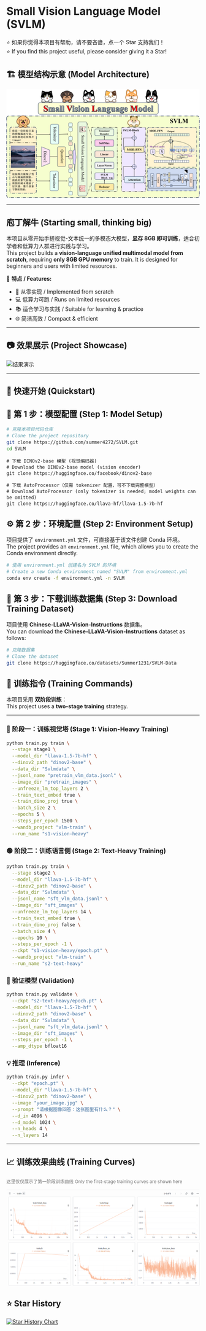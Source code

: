 # Small Vision Language Model (SVLM)

⭐ 如果你觉得本项目有帮助，请不要吝啬，点一个 Star 支持我们！  
⭐ If you find this project useful, please consider giving it a Star!

## 🏗 模型结构示意 (Model Architecture)
![模型结构](Image/MODEL.png)

---
## 庖丁解牛 (Starting small, thinking big)

本项目从零开始手搓视觉-文本统一的多模态大模型，**显存 8GB 即可训练**，适合初学者和低算力人群进行实践与学习。  
This project builds a **vision-language unified multimodal model from scratch**, requiring **only 8GB GPU memory** to train. It is designed for beginners and users with limited resources.  

📌 **特点 / Features:**  
- 🔧 从零实现 / Implemented from scratch  
- 💻 低算力可跑 / Runs on limited resources  
- 📚 适合学习与实践 / Suitable for learning & practice  
- 🌐 简洁高效 / Compact & efficient  

---
## 📷 效果展示 (Project Showcase)

![结果演示](Image/videotogif.gif)


---
## 🚀 快速开始 (Quickstart)

## 🔧 第 1 步：模型配置 (Step 1: Model Setup)

```bash
# 克隆本项目代码仓库
# Clone the project repository
git clone https://github.com/summer4272/SVLM.git
cd SVLM
```
```
# 下载 DINOv2-base 模型 (视觉编码器)
# Download the DINOv2-base model (vision encoder)
git clone https://huggingface.co/facebook/dinov2-base

```
```
# 下载 AutoProcessor（仅需 tokenizer 配置，可不下载完整模型）
# Download AutoProcessor (only tokenizer is needed; model weights can be omitted)
git clone https://huggingface.co/llava-hf/llava-1.5-7b-hf

```
## ⚙️ 第 2 步：环境配置 (Step 2: Environment Setup)

项目提供了 `environment.yml` 文件，可直接基于该文件创建 Conda 环境。  
The project provides an `environment.yml` file, which allows you to create the Conda environment directly.

```bash
# 使用 environment.yml 创建名为 SVLM 的环境
# Create a new Conda environment named "SVLM" from environment.yml
conda env create -f environment.yml -n SVLM
```
## 📂 第 3 步：下载训练数据集 (Step 3: Download Training Dataset)

项目使用 **Chinese-LLaVA-Vision-Instructions** 数据集。  
You can download the **Chinese-LLaVA-Vision-Instructions** dataset as follows:

```bash
# 克隆数据集 
# Clone the dataset 
git clone https://huggingface.co/datasets/Summer1231/SVLM-Data
```
## 🎯 训练指令 (Training Commands)

本项目采用 **双阶段训练**：  
This project uses a **two-stage training** strategy.

---

### 🔵 阶段一：训练视觉塔 (Stage 1: Vision-Heavy Training)

```bash
python train.py train \
  --stage stage1 \
  --model_dir "llava-1.5-7b-hf" \
  --dinov2_path "dinov2-base" \
  --data_dir "Svlmdata" \
  --jsonl_name "pretrain_vlm_data.jsonl" \
  --image_dir "pretrain_images" \
  --unfreeze_lm_top_layers 2 \
  --train_text_embed true \
  --train_dino_proj true \
  --batch_size 2 \
  --epochs 5 \
  --steps_per_epoch 1500 \
  --wandb_project "vlm-train" \
  --run_name "s1-vision-heavy"
```

### 🟢 阶段二：训练语言侧 (Stage 2: Text-Heavy Training)
```bash
python train.py train \
  --stage stage2 \
  --model_dir "llava-1.5-7b-hf" \
  --dinov2_path "dinov2-base" \
  --data_dir "Svlmdata" \
  --jsonl_name "sft_vlm_data.jsonl" \
  --image_dir "sft_images" \
  --unfreeze_lm_top_layers 14 \
  --train_text_embed true \
  --train_dino_proj false \
  --batch_size 4 \
  --epochs 10 \
  --steps_per_epoch -1 \
  --ckpt "s1-vision-heavy/epoch.pt" \
  --wandb_project "vlm-train" \
  --run_name "s2-text-heavy"
```
### 🧪 验证模型 (Validation)
```bash
python train.py validate \
  --ckpt "s2-text-heavy/epoch.pt" \
  --model_dir "llava-1.5-7b-hf" \
  --dinov2_path "dinov2-base" \
  --data_dir "Svlmdata" \
  --jsonl_name "sft_vlm_data.jsonl" \
  --image_dir "sft_images" \
  --steps_per_epoch -1 \
  --amp_dtype bfloat16

```
### 💡 推理 (Inference)
```bash
python train.py infer \
  --ckpt "epoch.pt" \
  --model_dir "llava-1.5-7b-hf" \
  --dinov2_path "dinov2-base" \
  --image "your_image.jpg" \
  --prompt "请根据图像回答：这张图里有什么？" \
  --d_in 4096 \
  --d_model 1024 \
  --n_heads 4 \
  --n_layers 14
```
---

## 📈 训练效果曲线 (Training Curves)
<sub><span style="opacity:0.6">这里仅仅展示了第一阶段训练曲线</span></sub>
<sub><span style="opacity:0.6">Only the first-stage training curves are shown here</span></sub>


![训练曲线](Image/train.png)


## ⭐ Star History

[![Star History Chart](https://api.star-history.com/svg?repos=summer4272/SVLM&type=Date)](https://star-history.com/#summer4272/SVLM&Date)

